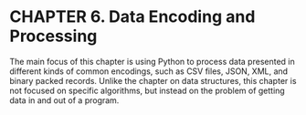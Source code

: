 # CHAPTER 6. Data Encoding and Processing

The main focus of this chapter is using Python to process data presented in different
kinds of common encodings, such as CSV files, JSON, XML, and binary packed records.
Unlike the chapter on data structures, this chapter is not focused on specific algorithms,
but instead on the problem of getting data in and out of a program.
